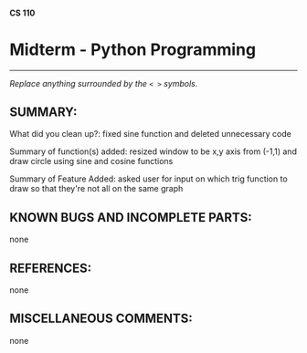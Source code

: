 #### CS 110
# Midterm - Python Programming

***

_Replace anything surrounded by the `< >` symbols._

## SUMMARY:
What did you clean up?:
 fixed sine function and deleted unnecessary code

Summary of function(s) added: 
 resized window to be x,y axis from (-1,1) and draw circle using sine 
 and cosine functions
  
Summary of Feature Added:
 asked user for input on which trig function to draw so that they're 
 not all on the same graph

## KNOWN BUGS AND INCOMPLETE PARTS:
 none

## REFERENCES:
 none

## MISCELLANEOUS COMMENTS:
 none